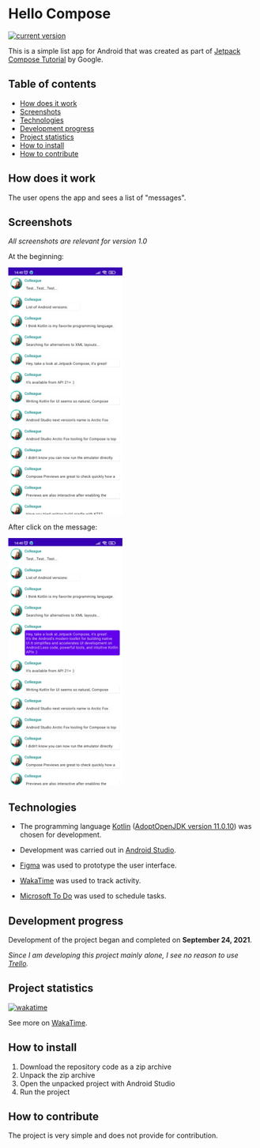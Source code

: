 # Hello Compose

[![current version](https://img.shields.io/badge/current_version-1.0-green)](#Hello-Compose)

This is a simple list app for Android that was created as part
of [Jetpack Compose Tutorial](https://developer.android.com/jetpack/compose/tutorial) by Google.

## Table of contents

- [How does it work](#How-does-it-work)
- [Screenshots](#Screenshots)
- [Technologies](#Technologies)
- [Development progress](#Development-progress)
- [Project statistics](#Project-statistics)
- [How to install](#How-to-install)
- [How to contribute](#How-to-contribute)

## How does it work

The user opens the app and sees a list of "messages".

## Screenshots

*All screenshots are relevant for version 1.0*

At the beginning:

<img src="screenshots/screenshot_start.png" alt="screenshot_start" style="width:231px;height:500px;">

After click on the message:

<img src="screenshots/screenshot_full_message.png" alt="screenshot_full_message" style="width:231px;height:500px;">

## Technologies

- The programming
  language [Kotlin](https://kotlinlang.org/) ([AdoptOpenJDK version 11.0.10](https://adoptopenjdk.net/))
  was chosen for development.

- Development was carried out in [Android Studio](https://developer.android.com/studio/).

- [Figma](https://www.figma.com/) was used to prototype the user interface.

- [WakaTime](https://wakatime.com/) was used to track activity.

- [Microsoft To Do](https://todo.microsoft.com/tasks/) was used to schedule tasks.

## Development progress

Development of the project began and completed on **September 24, 2021**.

*Since I am developing this project mainly alone, I see no reason to
use [Trello](https://trello.com/).*

## Project statistics

[![wakatime](https://wakatime.com/badge/github/VitasSalvantes/Hello-Compose.svg)](https://wakatime.com/badge/github/VitasSalvantes/Hello-Compose)

See more on [WakaTime](https://wakatime.com/@VitasSalvantes/projects/dgmzijvujy).

## How to install

1. Download the repository code as a zip archive
2. Unpack the zip archive
3. Open the unpacked project with Android Studio
4. Run the project

## How to contribute

The project is very simple and does not provide for contribution.
